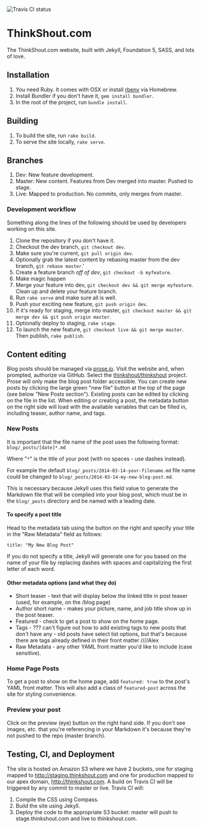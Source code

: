 ![Travis CI status](https://travis-ci.org/thinkshout/thinkshout.svg)

# ThinkShout.com

The ThinkShout.com website, built with Jekyll, Foundation 5, SASS, and lots of love.

## Installation
1. You need Ruby. It comes with OSX or install [rbenv](https://github.com/sstephenson/rbenv#homebrew-on-mac-os-x) via Homebrew.
2. Install Bundler if you don't have it, `gem install bundler`.
3. In the root of the project, run `bundle install`.

## Building
1. To build the site, run `rake build`.
2. To serve the site locally, `rake serve`.

## Branches
1. Dev: New feature development.
2. Master: New content. Features from Dev merged into master. Pushed to stage.
3. Live: Mapped to production. No commits, only merges from master.

### Development workflow
Something along the lines of the following should be used by developers working on this site.

1. Clone the repository if you don't have it.
2. Checkout the dev branch, `git checkout dev`.
3. Make sure you're current, `git pull origin dev`.
4. Optionally grab the latest content by rebasing master from the dev branch, `git rebase master`.'
5. Create a feature branch _off of dev_, `git checkout -b myfeature`.
6. Make magic happen
7. Merge your feature into dev, `git checkout dev && git merge myfeature`. Clean up and delete your feature branch.
8. Run `rake serve` and make sure all is well.
9. Push your exciting new feature, `git push origin dev`.
10. If it's ready for staging, merge into master, `git checkout master && git merge dev && git push origin master`.
11. Optionally deploy to staging, `rake stage`.
12. To launch the new feature, `git checkout live && git merge master`. Then publish, `rake publish`.

## Content editing
Blog posts should be managed via [prose.io](http://prose.io/). Visit the website and, when prompted, authorize via GitHub. Select the [thinkshout/thinkshout](http://prose.io/#thinkshout/thinkshout) project. Prose will only make the blog post folder accessible. You can create new posts by clicking the large green "new file" button at the top of the page (see below "New Posts section"). Existing posts can be edited by clicking on the file in the list. When editing or creating a post, the metadata button on the right side will load with the available variables that can be filled in, including teaser, author name, and tags.

### New Posts
It is important that the file name of the post uses the following format: ```blog/_posts/[date]*.md```

Where "```*```" is the title of your post (with no spaces - use dashes instead).

For example the default ```blog/_posts/2014-03-14-your-filename.md``` file name could be changed to ```blog/_posts/2014-03-14-my-new-blog-post.md```.

This is necessary because Jekyll uses this field value to generate the Markdown file that will be complied into your blog post, which must be in the ```blog/_posts``` directory and be named with a leading date.

#### To specify a post title
Head to the metadata tab using the button on the right and specify your title in the "Raw Metadata" field as follows:

```title: "My New Blog Post"```

If you do not specify a title, Jekyll will generate one for you based on the name of your file by replacing dashes with spaces and capitalizing the first letter of each word.

#### Other metadata options (and what they do)
* Short teaser - text that will display below the linked title in post teaser  (used, for example, on the /blog page)
* Author short name - makes your picture, name, and job title show up in the post teaser.
* Featured - check to get a post to show on the home page.
* Tags - ??? can't figure out how to add existing tags to new posts that don't have any - old posts have select list options, but that's because there are tags already defined in their front matter ////Alex
* Raw Metadata - any other YAML front matter you'd like to include (case sensitive).

### Home Page Posts
To get a post to show on the home page, add `featured: true` to the post's YAML front matter. This will also add a class of `featured-post` across the site for styling convenience.

### Preview your post
Click on the preview (eye) button on the right hand side. If you don't see images, etc. that you're referencing in your Markdown it's because they're not pushed to the repo (master branch).

## Testing, CI, and Deployment
The site is hosted on Amazon S3 where we have 2 buckets, one for staging mapped to http://staging.thinkshout.com and one for production mapped to our apex domain, http://thinkshout.com. A build on Travis CI will be triggered by any commit to master or live. Travis CI will:

1. Compile the CSS using Compass.
2. Build the site using Jekyll.
3. Deploy the code to the appropriate S3 bucket: master will push to stage.thinkshout.com and live to thinkshout.com.
